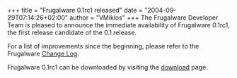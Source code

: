 +++
title = "Frugalware 0.1rc1 released"
date = "2004-09-29T07:14:26+02:00"
author = "VMiklos"
+++
The Frugalware Developer Team is pleased to announce the immediate availability of Frugalware 0.1rc1, the first release candidate of the 0.1 release.  

 For a list of improvements since the beginning, please refer to the Frugalware [Change Log](changelog.php).  

 Frugalware 0.1rc1 can be downloaded by visiting the [download](download.php) page.  
